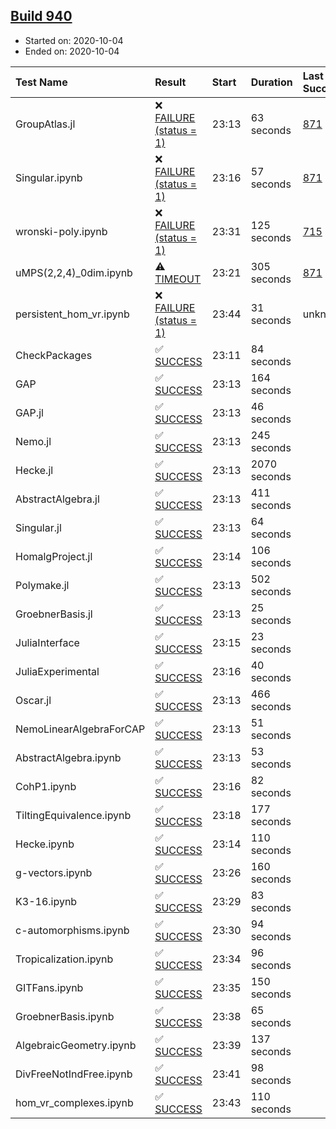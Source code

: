 ## [Build 940](https://oscarci.mathematik.uni-kl.de/job/oscar-stable/940/)

* Started on: 2020-10-04
* Ended on: 2020-10-04

| Test Name    | Result | Start | Duration | Last Success | First Failure |
|:-------------|:-------|:------|:---------|:-------------|:--------------|
| GroupAtlas.jl | ❌ [FAILURE (status = 1)](https://oscarci.mathematik.uni-kl.de/job/oscar-stable/940/artifact/logs/build-940/GroupAtlas.jl.log) | 23:13 | 63 seconds | [871](https://oscarci.mathematik.uni-kl.de/job/oscar-stable/871/) | [872](https://oscarci.mathematik.uni-kl.de/job/oscar-stable/872/) |
| Singular.ipynb | ❌ [FAILURE (status = 1)](https://oscarci.mathematik.uni-kl.de/job/oscar-stable/940/artifact/logs/build-940/Singular.ipynb.log) | 23:16 | 57 seconds | [871](https://oscarci.mathematik.uni-kl.de/job/oscar-stable/871/) | [872](https://oscarci.mathematik.uni-kl.de/job/oscar-stable/872/) |
| wronski-poly.ipynb | ❌ [FAILURE (status = 1)](https://oscarci.mathematik.uni-kl.de/job/oscar-stable/940/artifact/logs/build-940/wronski-poly.ipynb.log) | 23:31 | 125 seconds | [715](https://oscarci.mathematik.uni-kl.de/job/oscar-stable/715/) | [716](https://oscarci.mathematik.uni-kl.de/job/oscar-stable/716/) |
| uMPS(2,2,4)_0dim.ipynb | ⚠ [TIMEOUT](https://oscarci.mathematik.uni-kl.de/job/oscar-stable/940/artifact/logs/build-940/uMPS-2-2-4-_0dim.ipynb.log) | 23:21 | 305 seconds | [871](https://oscarci.mathematik.uni-kl.de/job/oscar-stable/871/) | [872](https://oscarci.mathematik.uni-kl.de/job/oscar-stable/872/) |
| persistent_hom_vr.ipynb | ❌ [FAILURE (status = 1)](https://oscarci.mathematik.uni-kl.de/job/oscar-stable/940/artifact/logs/build-940/persistent_hom_vr.ipynb.log) | 23:44 | 31 seconds | unknown | unknown |
| CheckPackages | ✅ [SUCCESS](https://oscarci.mathematik.uni-kl.de/job/oscar-stable/940/artifact/logs/build-940/CheckPackages.log) | 23:11 | 84 seconds |  |  |
| GAP | ✅ [SUCCESS](https://oscarci.mathematik.uni-kl.de/job/oscar-stable/940/artifact/logs/build-940/GAP.log) | 23:13 | 164 seconds |  |  |
| GAP.jl | ✅ [SUCCESS](https://oscarci.mathematik.uni-kl.de/job/oscar-stable/940/artifact/logs/build-940/GAP.jl.log) | 23:13 | 46 seconds |  |  |
| Nemo.jl | ✅ [SUCCESS](https://oscarci.mathematik.uni-kl.de/job/oscar-stable/940/artifact/logs/build-940/Nemo.jl.log) | 23:13 | 245 seconds |  |  |
| Hecke.jl | ✅ [SUCCESS](https://oscarci.mathematik.uni-kl.de/job/oscar-stable/940/artifact/logs/build-940/Hecke.jl.log) | 23:13 | 2070 seconds |  |  |
| AbstractAlgebra.jl | ✅ [SUCCESS](https://oscarci.mathematik.uni-kl.de/job/oscar-stable/940/artifact/logs/build-940/AbstractAlgebra.jl.log) | 23:13 | 411 seconds |  |  |
| Singular.jl | ✅ [SUCCESS](https://oscarci.mathematik.uni-kl.de/job/oscar-stable/940/artifact/logs/build-940/Singular.jl.log) | 23:13 | 64 seconds |  |  |
| HomalgProject.jl | ✅ [SUCCESS](https://oscarci.mathematik.uni-kl.de/job/oscar-stable/940/artifact/logs/build-940/HomalgProject.jl.log) | 23:14 | 106 seconds |  |  |
| Polymake.jl | ✅ [SUCCESS](https://oscarci.mathematik.uni-kl.de/job/oscar-stable/940/artifact/logs/build-940/Polymake.jl.log) | 23:13 | 502 seconds |  |  |
| GroebnerBasis.jl | ✅ [SUCCESS](https://oscarci.mathematik.uni-kl.de/job/oscar-stable/940/artifact/logs/build-940/GroebnerBasis.jl.log) | 23:13 | 25 seconds |  |  |
| JuliaInterface | ✅ [SUCCESS](https://oscarci.mathematik.uni-kl.de/job/oscar-stable/940/artifact/logs/build-940/JuliaInterface.log) | 23:15 | 23 seconds |  |  |
| JuliaExperimental | ✅ [SUCCESS](https://oscarci.mathematik.uni-kl.de/job/oscar-stable/940/artifact/logs/build-940/JuliaExperimental.log) | 23:16 | 40 seconds |  |  |
| Oscar.jl | ✅ [SUCCESS](https://oscarci.mathematik.uni-kl.de/job/oscar-stable/940/artifact/logs/build-940/Oscar.jl.log) | 23:13 | 466 seconds |  |  |
| NemoLinearAlgebraForCAP | ✅ [SUCCESS](https://oscarci.mathematik.uni-kl.de/job/oscar-stable/940/artifact/logs/build-940/NemoLinearAlgebraForCAP.log) | 23:13 | 51 seconds |  |  |
| AbstractAlgebra.ipynb | ✅ [SUCCESS](https://oscarci.mathematik.uni-kl.de/job/oscar-stable/940/artifact/logs/build-940/AbstractAlgebra.ipynb.log) | 23:13 | 53 seconds |  |  |
| CohP1.ipynb | ✅ [SUCCESS](https://oscarci.mathematik.uni-kl.de/job/oscar-stable/940/artifact/logs/build-940/CohP1.ipynb.log) | 23:16 | 82 seconds |  |  |
| TiltingEquivalence.ipynb | ✅ [SUCCESS](https://oscarci.mathematik.uni-kl.de/job/oscar-stable/940/artifact/logs/build-940/TiltingEquivalence.ipynb.log) | 23:18 | 177 seconds |  |  |
| Hecke.ipynb | ✅ [SUCCESS](https://oscarci.mathematik.uni-kl.de/job/oscar-stable/940/artifact/logs/build-940/Hecke.ipynb.log) | 23:14 | 110 seconds |  |  |
| g-vectors.ipynb | ✅ [SUCCESS](https://oscarci.mathematik.uni-kl.de/job/oscar-stable/940/artifact/logs/build-940/g-vectors.ipynb.log) | 23:26 | 160 seconds |  |  |
| K3-16.ipynb | ✅ [SUCCESS](https://oscarci.mathematik.uni-kl.de/job/oscar-stable/940/artifact/logs/build-940/K3-16.ipynb.log) | 23:29 | 83 seconds |  |  |
| c-automorphisms.ipynb | ✅ [SUCCESS](https://oscarci.mathematik.uni-kl.de/job/oscar-stable/940/artifact/logs/build-940/c-automorphisms.ipynb.log) | 23:30 | 94 seconds |  |  |
| Tropicalization.ipynb | ✅ [SUCCESS](https://oscarci.mathematik.uni-kl.de/job/oscar-stable/940/artifact/logs/build-940/Tropicalization.ipynb.log) | 23:34 | 96 seconds |  |  |
| GITFans.ipynb | ✅ [SUCCESS](https://oscarci.mathematik.uni-kl.de/job/oscar-stable/940/artifact/logs/build-940/GITFans.ipynb.log) | 23:35 | 150 seconds |  |  |
| GroebnerBasis.ipynb | ✅ [SUCCESS](https://oscarci.mathematik.uni-kl.de/job/oscar-stable/940/artifact/logs/build-940/GroebnerBasis.ipynb.log) | 23:38 | 65 seconds |  |  |
| AlgebraicGeometry.ipynb | ✅ [SUCCESS](https://oscarci.mathematik.uni-kl.de/job/oscar-stable/940/artifact/logs/build-940/AlgebraicGeometry.ipynb.log) | 23:39 | 137 seconds |  |  |
| DivFreeNotIndFree.ipynb | ✅ [SUCCESS](https://oscarci.mathematik.uni-kl.de/job/oscar-stable/940/artifact/logs/build-940/DivFreeNotIndFree.ipynb.log) | 23:41 | 98 seconds |  |  |
| hom_vr_complexes.ipynb | ✅ [SUCCESS](https://oscarci.mathematik.uni-kl.de/job/oscar-stable/940/artifact/logs/build-940/hom_vr_complexes.ipynb.log) | 23:43 | 110 seconds |  |  |
